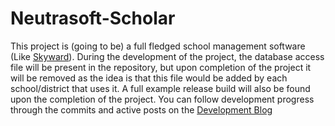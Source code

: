# Neutrasoft-Scholar
This project is (going to be) a full fledged school management software (Like <a href="https://www.skyward.com/">Skyward</a>). During the development of the project, the database access file will be present in the repository, but upon completion of the project it will be removed as the idea is that this file would be added by each school/district that uses it. A full example release build will also be found upon the completion of the project.
You can follow development progress through the commits and active posts on the <a href="https://nuetrasoftscholar.blogspot.com/">Development Blog</a>
